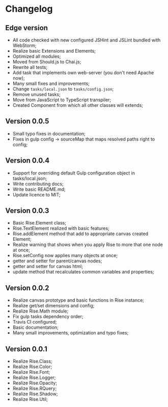 Changelog
===

Edge version
---
- All code checked with new configured JSHint and JSLint bundled with WebStorm;
- Realize basic Extensions and Elements;
- Optimized all modules;
- Moved from Should.js to Chai.js;
- Rewrite all tests;
- Add task that implements own web-server (you don't need Apache now);
- Many small fixes and improvements;
- Change `tasks/local.json` to `tasks/config.json`;
- Remove unused tasks;
- Move from JavaScript to TypeScript transpiler;
- Created Component from which all other classes will extends;

Version 0.0.5
---
- Small typo fixes in documentation;
- Fixes in gulp config -> sourceMap that maps resolved paths right to config;

Version 0.0.4
---
- Support for overriding default Gulp configuration object in tasks/local.json;
- Write contributing docs;
- Write basic README.md;
- Update licence to MIT;

Version 0.0.3
---
- Basic Rise.Element class;
- Rise.TextElement realized with basic features;
- Rise.addElement method that add to appropriate canvas created Element;
- Realize warning that shows when you apply Rise to more that one node at once;
- Rise.setConfig now applies many objects at once;
- getter and setter for parent/canvas nodes;
- getter and setter for canvas html;
- update method that recalculates common variables and properties;

Version 0.0.2
---
- Realize canvas prototype and basic functions in Rise instance;
- Realize get/set dimensions and config;
- Realize Rise.Math module;
- Fix gulp tasks dependency order;
- Travis CI configured;
- Basic documentation;
- Many small improvements, optimization and typo fixes;

Version 0.0.1
---
- Realize Rise.Class;
- Realize Rise.Color;
- Realize Rise.Font;
- Realize Rise.Logger;
- Realize Rise.Opacity;
- Realize Rise.RQuery;
- Realize Rise.Shadow;
- Realize Rise.Util;